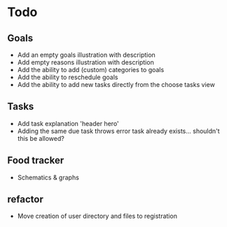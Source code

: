 # Todo

## Goals

- Add an empty goals illustration with description
- Add empty reasons illustration with description
- Add the ability to add (custom) categories to goals
- Add the ability to reschedule goals
- Add the ability to add new tasks directly from the choose tasks view

## Tasks

- Add task explanation 'header hero'
- Adding the same due task throws error task already exists... shouldn't this be allowed?


## Food tracker

- Schematics & graphs


## refactor

- Move creation of user directory and files to registration